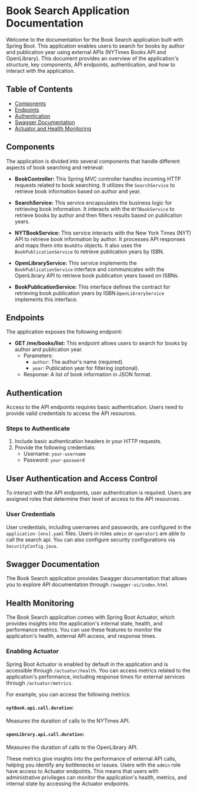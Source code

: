 # Book Search Application Documentation

Welcome to the documentation for the Book Search application built with Spring Boot. This application enables users to search for books by author and publication year using external APIs (NYTimes Books API and OpenLibrary). This document provides an overview of the application's structure, key components, API endpoints, authentication, and how to interact with the application.

## Table of Contents

- [Components](#components)
- [Endpoints](#endpoints)
- [Authentication](#authentication)
- [Swagger Documentation](#swagger-documentation)
- [Actuator and Health Monitoring](#health-monitoring)

## Components

The application is divided into several components that handle different aspects of book searching and retrieval:

- **BookController:** This Spring MVC controller handles incoming HTTP requests related to book searching. It utilizes the `SearchService` to retrieve book information based on author and year.

- **SearchService:** This service encapsulates the business logic for retrieving book information. It interacts with the `NYTBookService` to retrieve books by author and then filters results based on publication years.

- **NYTBookService:** This service interacts with the New York Times (NYT) API to retrieve book information by author. It processes API responses and maps them into `BookDto` objects. It also uses the `BookPublicationService` to retrieve publication years by ISBN.

- **OpenLibraryService:** This service implements the `BookPublicationService` interface and communicates with the OpenLibrary API to retrieve book publication years based on ISBNs.

- **BookPublicationService:** This interface defines the contract for retrieving book publication years by ISBN.`OpenLibraryService` implements this interface.

## Endpoints

The application exposes the following endpoint:

- **GET /me/books/list:** This endpoint allows users to search for books by author and publication year.
    - Parameters:
        - `author`: The author's name (required).
        - `year`: Publication year for filtering (optional).
    - Response: A list of book information in JSON format.

## Authentication

Access to the API endpoints requires basic authentication. Users need to provide valid credentials to access the API resources.

### Steps to Authenticate

1. Include basic authentication headers in your HTTP requests.
2. Provide the following credentials:
    - Username: `your-username`
    - Password: `your-password`
## User Authentication and Access Control

To interact with the API endpoints, user authentication is required. Users are assigned roles that determine their level of access to the API resources.

### User Credentials

User credentials, including usernames and passwords, are configured in the `application-[env].yaml` files. Users in roles `admin` or `operator1` are able to call the search api. You can also configure security configurations via `SecurityConfig.java`.

## Swagger Documentation

The Book Search application provides Swagger documentation that allows you to explore API documentation through `/swagger-ui/index.html`



## Health Monitoring

The Book Search application comes with Spring Boot Actuator, which provides insights into the application's internal state, health, and performance metrics. You can use these features to monitor the application's health, external API access, and response times.

### Enabling Actuator

Spring Boot Actuator is enabled by default in the application and is accessible through `/actuator/health`. You can access metrics related to the application's performance, including response times for external services through `/actuator/metrics`.

For example, you can access the following metrics:

#### `nytBook.api.call.duration`: 
Measures the duration of calls to the NYTimes API.
#### `openLibrary.api.call.duration`: 
Measures the duration of calls to the OpenLibrary API.

These metrics give insights into the performance of external API calls, helping you identify any bottlenecks or issues.
Users with the `admin` role have access to Actuator endpoints. This means that users with administrative privileges can monitor the application's health, metrics, and internal state by accessing the Actuator endpoints.

